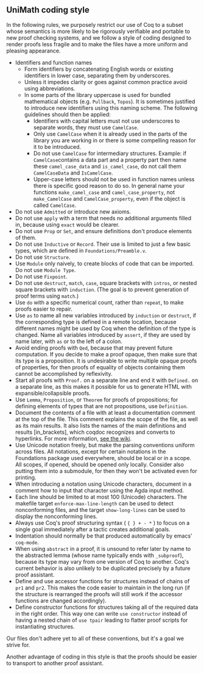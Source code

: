 ## UniMath coding style

In the following rules, we purposely restrict our use of Coq to a subset whose
semantics is more likely to be rigorously verifiable and portable to new proof
checking systems, and we follow a style of coding designed to render proofs
less fragile and to make the files have a more uniform and pleasing appearance.

* Identifiers and function names
  * Form identifiers by concatenating English words or existing identifiers in
    lower case, separating them by underscores.
  * Unless it impedes clarity or goes against common practice avoid using
    abbreviations.
  * In some parts of the library uppercase is used for bundled mathematical
    objects (e.g. `Pullback`, `Topos`).  It is sometimes justified to introduce
    new identifiers using this naming scheme.  The following guidelines should
    then be applied:
    * Identifiers with capital letters must not use underscores to separate
      words, they must use `CamelCase`.
    * Only use `CamelCase` when it is already used in the parts of the library
      you are working in or there is some compelling reason for it to be
      introduced.
    * Do not use `CamelCase` for intermediary structures.  Example: if
      `CamelCase`contains a data part and a property part then name these
      `camel_case_data` and `is_camel_case`, do not call them `CamelCaseData`
      and `IsCamelCase`.
    * Upper-case letters should not be used in function names unless there is
      specific good reason to do so.  In general name your functions
      `make_camel_case` and `camel_case_property`, not `make_CamelCase` and
      `CamelCase_property`, even if the object is called `CamelCase`.
* Do not use `Admitted` or introduce new axioms.
* Do not use `apply` with a term that needs no additional arguments filled in,
  because using `exact` would be clearer.
* Do not use `Prop` or `Set`, and ensure definitions don't produce
  elements of them.
* Do not use `Inductive` or `Record`.  Their use is limited to just a few basic
  types, which are defined in `Foundations/Preamble.v`.
* Do not use `Structure`.
* Use `Module` only naively, to create blocks of code that can be imported.  Do not use `Module Type`.
* Do not use `Fixpoint`.
* Do not use `destruct`, `match`, `case`, square brackets with `intros`, or
  nested square brackets with `induction`.  (The goal is to prevent generation of
  proof terms using `match`.)
* Use `do` with a specific numerical count, rather than `repeat`, to make proofs
  easier to repair.
* Use `as` to name all new variables introduced by `induction` or
  `destruct`, if the corresponding type is defined in a remote location,
  because different names might be used by Coq when the definition of the type
  is changed.  Name all variables introduced by `assert`, if they are used by
  name later, with `as` or to the left of a colon.
* Avoid ending proofs with `Qed`, because that may prevent future computation. If you decide to make a proof opaque,
  then make sure that its type is a proposition. It is undesirable to write multiple opaque proofs of properties, for then proofs of equality of objects containing them cannot be accomplished by reflexivity.
* Start all proofs with `Proof.` on a separate line and end it with
  `Defined.` on a separate line, as this makes it possible for us to generate
  HTML with expansible/collapsible proofs.
* Use `Lemma`, `Proposition`, or `Theorem` for proofs of propositions;
  for defining elements of types that are not propositions, use
  `Definition`.
* Document the contents of a file with at least a documentation comment at the top of the file.
  This comment explains the scope of the file, as well as its main results.
  It also lists the names of the main definitions and results [in_brackets], which coqdoc recognizes and converts to hyperlinks.
  For more information, [see the wiki](https://github.com/UniMath/UniMath/wiki/Style-Guide#add-comments-to-your-code).
* Use Unicode notation freely, but make the parsing conventions uniform across files.
  All notations, except for certain notations in the Foundations package used everywhere,
  should be local or in a scope.  All scopes, if opened, should be opened only locally.
  Consider also putting them into a submodule, for then they won't be activated even
  for printing.
* When introducing a notation using Unicode characters, document in a comment how to input that character using the Agda input method.
* Each line should be limited to at most 100 (Unicode) characters.  The
  makefile target `enforce-max-line-length` can be used to detect nonconforming
  files, and the target `show-long-lines` can be used to display the
  nonconforming lines.
* Always use Coq's proof structuring syntax ( ` { } + - * ` ) to focus on a
  single goal immediately after a tactic creates additional goals.
* Indentation should normally be that produced automatically by emacs' `coq-mode`.
* When using `abstract` in a proof, it is unsound to refer later by name to the
  abstracted lemma (whose name typically ends with `_subproof`), because
  its type may vary from one version of Coq to another.  Coq's current behavior is also
  unlikely to be duplicated precisely by a future proof assistant.
* Define and use accessor functions for structures instead of chains
  of `pr1` and `pr2`. This makes the code easier to maintain in the
  long run (if the structure is rearranged the proofs will still work
  if the accessor functions are changed accordingly).
* Define constructor functions for structures taking all of the
  required data in the right order. This way one can write `use
  constructor` instead of having a nested chain of `use tpair` leading
  to flatter proof scripts for instantiating structures.

Our files don't adhere yet to all of these conventions, but it's a goal we
strive for.

Another advantage of coding in this style is that the proofs should be easier
to transport to another proof assistant.
